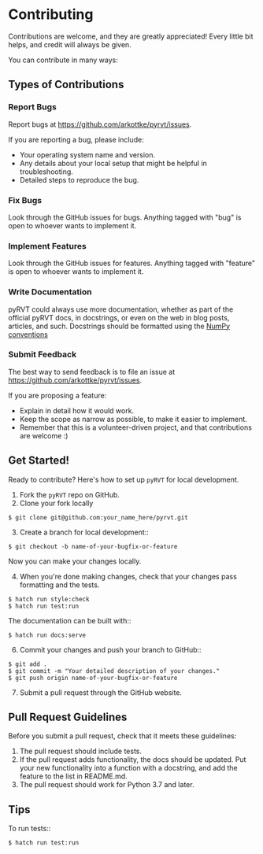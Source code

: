 # Contributing

Contributions are welcome, and they are greatly appreciated! Every
little bit helps, and credit will always be given.

You can contribute in many ways:

## Types of Contributions

### Report Bugs

Report bugs at https://github.com/arkottke/pyrvt/issues.

If you are reporting a bug, please include:

- Your operating system name and version.
- Any details about your local setup that might be helpful in troubleshooting.
- Detailed steps to reproduce the bug.

### Fix Bugs

Look through the GitHub issues for bugs. Anything tagged with "bug"
is open to whoever wants to implement it.

### Implement Features

Look through the GitHub issues for features. Anything tagged with "feature"
is open to whoever wants to implement it.

### Write Documentation

pyRVT could always use more documentation, whether as part of the
official pyRVT docs, in docstrings, or even on the web in blog posts,
articles, and such. Docstrings should be formatted using the
[NumPy conventions](https://numpydoc.readthedocs.io/en/latest/format.html)

### Submit Feedback

The best way to send feedback is to file an issue at https://github.com/arkottke/pyrvt/issues.

If you are proposing a feature:

- Explain in detail how it would work.
- Keep the scope as narrow as possible, to make it easier to implement.
- Remember that this is a volunteer-driven project, and that contributions
  are welcome :)

## Get Started!

Ready to contribute? Here's how to set up `pyRVT` for local development.

1. Fork the `pyRVT` repo on GitHub.
2. Clone your fork locally

```
$ git clone git@github.com:your_name_here/pyrvt.git
```

3. Create a branch for local development::

```
$ git checkout -b name-of-your-bugfix-or-feature
```

Now you can make your changes locally.

4. When you're done making changes, check that your changes pass formatting and the
   tests.

```
$ hatch run style:check
$ hatch run test:run
```

The documentation can be built with::

```
$ hatch run docs:serve
```

6. Commit your changes and push your branch to GitHub::

```
$ git add .
$ git commit -m "Your detailed description of your changes."
$ git push origin name-of-your-bugfix-or-feature
```

7. Submit a pull request through the GitHub website.

## Pull Request Guidelines

Before you submit a pull request, check that it meets these guidelines:

1. The pull request should include tests.
2. If the pull request adds functionality, the docs should be updated. Put
   your new functionality into a function with a docstring, and add the
   feature to the list in README.md.
3. The pull request should work for Python 3.7 and later.

## Tips

To run tests::

```
$ hatch run test:run
```
